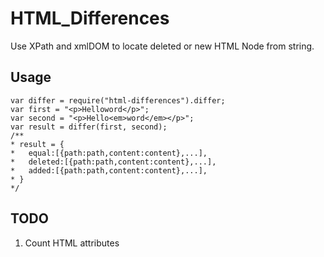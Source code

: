# HTML_Differences
Use XPath and xmlDOM to locate deleted or new HTML Node from string.

## Usage
    var differ = require("html-differences").differ;
    var first = "<p>Helloword</p>";
    var second = "<p>Hello<em>word</em></p>";
    var result = differ(first, second);
    /**
    * result = {
    *	equal:[{path:path,content:content},...],
    *	deleted:[{path:path,content:content},...],
    *	added:[{path:path,content:content},...],
    * }
    */

## TODO
1. Count HTML attributes
